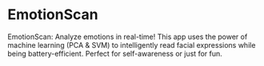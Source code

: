 # EmotionScan
EmotionScan: Analyze emotions in real-time! This app uses the power of machine learning (PCA &amp; SVM) to intelligently read facial expressions while being battery-efficient. Perfect for self-awareness or just for fun.
